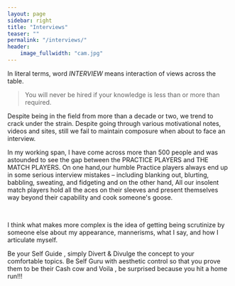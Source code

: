 ```yaml
---
layout: page
sidebar: right
title: "Interviews"
teaser: ""
permalink: "/interviews/"
header:
    image_fullwidth: "cam.jpg"
---
```

In literal terms, word <em>INTERVIEW</em> means interaction of views across the table.

<blockquote>
You will never be hired if your knowledge is less than or more than required.
</blockquote>

Despite being in the field from more than a decade or two, we trend to crack under the strain. Despite going through various motivational notes, videos and sites, still we fail to maintain composure when about to face an interview.

In my working span, I have come across more than 500 people and was astounded to see the gap between the PRACTICE PLAYERS and THE MATCH PLAYERS. On one hand,our humble Practice players always end up in some serious interview mistakes – including blanking out, blurting, babbling, sweating, and fidgeting and on the other hand, All our insolent match players hold all the aces on their sleeves and present themselves way beyond their capability and  cook someone's goose.

<div class="row">
    <div class="medium-8 columns t30">
      <img src="{{ site.urlimg }}interview.jpg" alt="">
    </div>
</div>
<br/>

I think what makes more complex is the idea of getting being scrutinize by someone else about my appearance, mannerisms, what I say, and how I articulate myself.

Be your Self Guide , simply Divert & Divulge the concept to your comfortable topics. Be Self Guru with aesthetic control so that you prove them to be their Cash cow and Voila , be surprised because you hit a home run!!!
